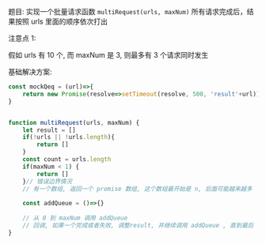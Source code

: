题目:
实现一个批量请求函数 `multiRequest(urls, maxNum)`
所有请求完成后，结果按照 urls 里面的顺序依次打出

注意点 1:

假如 urls 有 10 个, 而 maxNum 是 3, 则最多有 3 个请求同时发生

基础解决方案: 
```js
const mockQeq = (url)=>{
    return new Promise(resolve=>setTimeout(resolve, 500, 'result'+url))
}


function multiRequest(urls, maxNum) {
    let result = []
    if(!urls || !urls.length){
        return []
    }
    const count = urls.length
    if(maxNum < 1) {
        return []
    }// 错误边界情况
    // 有一个数组, 返回一个 promise 数组, 这个数组最开始是 n, 后面可能越来越多
    
    const addQueue = ()=>{}
    
    // 从 0 到 maxNum 调用 addQueue
    // 回调, 如果一个完成或者失败, 调整result, 并继续调用 addQueue , 直到最后
}


```
